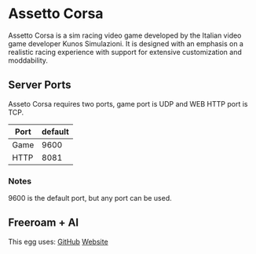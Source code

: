 # Assetto Corsa

Assetto Corsa is a sim racing video game developed by the Italian video game developer Kunos Simulazioni. It is designed with an emphasis on a realistic racing experience with support for extensive customization and moddability.

## Server Ports

Asseto Corsa requires two ports, game port is UDP and WEB HTTP port is TCP.

| Port        | default |
|-------------|---------|
| Game        | 9600    |
| HTTP        | 8081    |

### Notes

<!--Notes about the server ports.-->
9600 is the default port, but any port can be used.

## Freeroam + AI
This egg uses: [GitHub](https://github.com/compujuckel/AssettoServer) [Website](https://assettoserver.org/)